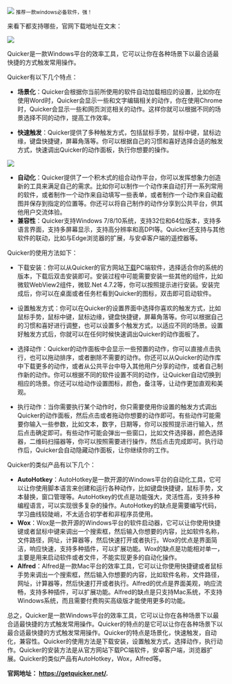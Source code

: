 <img src="/assets/image/240114-quick-1.gif" style="max-width: 70%; height: auto;">
<small>推荐一款windows必备软件，强！</small>


来看下都支持哪些，官网下载地址在文末：

![](/assets/image/240114-quick-1.gif)


Quicker是一款Windows平台的效率工具，它可以让你在各种场景下以最合适最快捷的方式触发常用操作。

Quicker有以下几个特点：

- **场景化**：Quicker会根据你当前所使用的软件自动加载相应的设置，比如你在使用Word时，Quicker会显示一些和文字编辑相关的动作，你在使用Chrome时，Quicker会显示一些和网页浏览相关的动作。这样你就可以根据不同的场景选择不同的动作，提高工作效率。

- **快速触发**：Quicker提供了多种触发方式，包括鼠标手势，鼠标中键，鼠标边缘，键盘快捷键，屏幕角落等。你可以根据自己的习惯和喜好选择合适的触发方式，快速调出Quicker的动作面板，执行你想要的操作。

![](/assets/image/240114-quick-2.png)

- **自动化**：Quicker提供了一个积木式的组合动作平台，你可以发挥想象力创造新的工具来满足自己的需求。比如你可以制作一个动作来自动打开一系列常用的软件，或者制作一个动作来自动填写一些表单，或者制作一个动作来自动截图并保存到指定的位置等。你还可以将自己制作的动作分享到公共平台，供其他用户交流体验。
- **兼容性**：Quicker支持Windows 7/8/10系统，支持32位和64位版本，支持多语言界面，支持多屏幕显示，支持高分辨率和高DPI等。Quicker还支持与其他软件的联动，比如与Edge浏览器的扩展，与安卓客户端的遥控器等。

Quicker的使用方法如下：

- 下载安装：你可以从Quicker的官方网站[下载](^2^)PC端软件，选择适合你的系统的版本，下载后双击安装即可。安装过程中可能需要安装一些其他的组件，比如微软WebView2组件，微软.Net 4.7.2等，你可以按照提示进行安装。安装完成后，你可以在桌面或者任务栏看到Quicker的图标，双击即可启动软件。

- 设置触发方式：你可以在Quicker的设置界面中选择你喜欢的触发方式，比如鼠标手势，鼠标中键，鼠标边缘，键盘快捷键，屏幕角落等。你可以根据自己的习惯和喜好进行调整，也可以设置多个触发方式，以适应不同的场景。设置好触发方式后，你就可以在任何时候快速调出Quicker的动作面板了。

- 选择动作：Quicker的动作面板中会显示一些预置的动作，你可以直接点击执行，也可以拖动排序，或者删除不需要的动作。你还可以从Quicker的动作库中下载更多的动作，或者从公共平台中导入其他用户分享的动作，或者自己制作新的动作。你可以根据不同的软件设置不同的动作，让Quicker自动切换到相应的场景。你还可以给动作设置图标，颜色，备注等，让动作更加直观和美观。

- 执行动作：当你需要执行某个动作时，你只需要使用你设置的触发方式调出Quicker的动作面板，然后点击或者拖动你想要的动作即可。有些动作可能需要你输入一些参数，比如文本，数字，日期等，你可以按照提示进行输入，然后点击确定即可。有些动作可能会弹出一些窗口，比如文件选择器，颜色选择器，二维码扫描器等，你可以按照需要进行操作，然后点击完成即可。执行动作后，Quicker会自动隐藏动作面板，让你继续你的工作。


Quicker的类似产品有以下几个：

- **AutoHotkey**：AutoHotkey是一款开源的Windows平台的自动化工具，它可以让你使用脚本语言来创建和运行各种动作，比如键盘快捷键，鼠标手势，文本替换，窗口管理等。AutoHotkey的优点是功能强大，灵活性高，支持多种编程语言，可以实现很多复杂的操作。AutoHotkey的缺点是需要编写代码，学习曲线较陡峭，不太适合初学者和非程序员使用。
- **Wox**：Wox是一款开源的Windows平台的软件启动器，它可以让你使用快捷键或者鼠标中键来调出一个搜索框，然后输入你想要的内容，比如软件名称，文件路径，网址，计算器等，然后快速打开或者执行。Wox的优点是界面简洁，响应快速，支持多种插件，可以扩展功能。Wox的缺点是功能相对单一，主要是用来启动软件或者文件，不能实现更多的自动化操作。
- **Alfred**：Alfred是一款Mac平台的效率工具，它可以让你使用快捷键或者鼠标手势来调出一个搜索框，然后输入你想要的内容，比如软件名称，文件路径，网址，计算器等，然后快速打开或者执行。Alfred的优点是界面美观，响应流畅，支持多种插件，可以扩展功能。Alfred的缺点是只支持Mac系统，不支持Windows系统，而且需要付费购买高级版才能使用更多的功能。

总之，Quicker是一款Windows平台的效率工具，它可以让你在各种场景下以最合适最快捷的方式触发常用操作。Quicker的特点的是它可以让你在各种场景下以最合适最快捷的方式触发常用操作。Quicker的特点是场景化，快速触发，自动化，兼容性。Quicker的使用方法是下载安装，设置触发方式，选择动作，执行动作。Quicker的安装方法是从官方网站下载PC端软件，安卓客户端，浏览器扩展。Quicker的类似产品有AutoHotkey，Wox，Alfred等。


**官网地址： https://getquicker.net/.**
